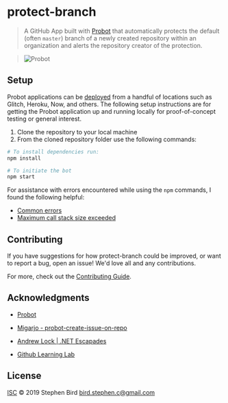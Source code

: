 # protect-branch

> A GitHub App built with [Probot](https://github.com/probot/probot) that automatically protects the default (often `master`) branch of a newly created repository within an organization and alerts the repository creator of the protection. 

>![Probot](https://avatars1.githubusercontent.com/u/26350515?s=280&v=4)

## Setup

Probot applications can be [deployed](https://probot.github.io/docs/deployment/) from a handful of locations such as Glitch, Heroku, Now, and others. The following setup instructions are for getting the Probot application up and running locally for proof-of-concept testing or general interest.

1. Clone the repository to your local machine
1. From the cloned repository folder use the following commands:

```sh
# To install dependencies run:
npm install

# To initiate the bot
npm start
```

For assistance with errors encountered while using the `npm` commands, I found the following helpful:

- [Common errors](https://docs.npmjs.com/common-errors)
- [Maximum call stack size exceeded](https://stackoverflow.com/a/51336567)

## Contributing

If you have suggestions for how protect-branch could be improved, or want to report a bug, open an issue! We'd love all and any contributions.

For more, check out the [Contributing Guide](CONTRIBUTING.md).

## Acknowledgments

- [Probot](https://probot.github.io/docs/)

- [Migarjo - probot-create-issue-on-repo](https://github.com/migarjo/probot-create-issue-on-repo-creation)

- [Andrew Lock | .NET Escapades](https://andrewlock.net/creating-my-first-github-app-with-probot-part-1-create-probot-app/)

- [Github Learning Lab](https://lab.github.com/githubtraining/getting-started-with-github-apps)


## License

[ISC](LICENSE) © 2019 Stephen Bird <bird.stephen.c@gmail.com>
